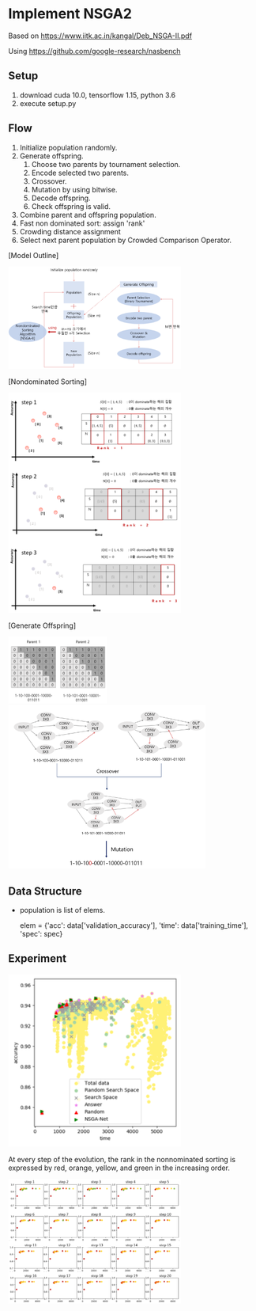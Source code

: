 # Implement NSGA2
Based on <https://www.iitk.ac.in/kangal/Deb_NSGA-II.pdf>

Using <https://github.com/google-research/nasbench>


## Setup
1. download cuda 10.0, tensorflow 1.15, python 3.6
2. execute setup.py

## Flow

1. Initialize population randomly.
2. Generate offspring.
    1. Choose two parents by tournament selection.
    2. Encode selected two parents.
    3. Crossover.
    4. Mutation by using bitwise.
    5. Decode offspring.
    6. Check offspring is valid.
3. Combine parent and offspring population.
4. Fast non dominated sort: assign 'rank'
5. Crowding distance assignment
6. Select next parent population by Crowded Comparison Operator.

[Model Outline]

<img src="./img/model_outline.png" description="Model Outline" width="350"/>

[Nondominated Sorting]

<img src="./img/Nondominated_sorting.png" alt="Nondominated Sorting" width="350"/>

[Generate Offspring]

<img src="./img/parent_selection.png" alt="Parent Selection" width="200"/>

<img src="./img/crossover&mutation.png" alt="Crossover & Mutation" width="400"/>

## Data Structure
* population is list of elems.
  
  elem = {'acc': data['validation_accuracy'], 'time': data['training_time'], 'spec': spec}

## Experiment

<img src="./img/exp_result_1.png" alt="experiment" width="350"/>

At every step of the evolution, the rank in the nonnominated sorting is expressed by red, orange, yellow, and green in the increasing order.

<img src="./img/exp_result_2.png" alt="experiment2" width="350"/>
